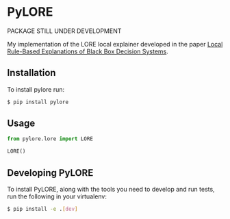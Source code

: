 # PyLORE

PACKAGE STILL UNDER DEVELOPMENT

My implementation of the LORE local explainer developed in the paper [Local Rule-Based Explanations of Black Box Decision Systems](https://arxiv.org/pdf/1805.10820).

## Installation

To install pylore run:

```bash
$ pip install pylore
```

## Usage

```python
from pylore.lore import LORE

LORE()
```

## Developing PyLORE

To install PyLORE, along with the tools you need to develop and run tests, run the following in your virtualenv:

```bash
$ pip install -e .[dev]
```
